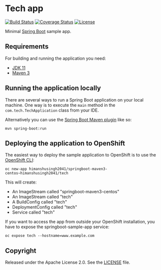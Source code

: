 # Tech app

[![Build Status](https://api.travis-ci.org/himanshusingh2041/tech.svg?branch=master)](https://github.com/himanshusingh2041/tech)
[![Coverage Status](https://s3.amazonaws.com/assets.coveralls.io/badges/coveralls_100.svg)](https://coveralls.io/github/himanshusingh2041/tech?branch=main)
[![License](http://img.shields.io/:license-apache-blue.svg)](http://www.apache.org/licenses/LICENSE-2.0.html)

Minimal [Spring Boot](http://projects.spring.io/spring-boot/) sample app.

## Requirements

For building and running the application you need:

- [JDK 11](http://www.oracle.com/technetwork/java/javase/downloads/jdk8-downloads-2133151.html)
- [Maven 3](https://maven.apache.org)

## Running the application locally

There are several ways to run a Spring Boot application on your local machine. One way is to execute the `main` method in the `com.tech.TechApplication` class from your IDE.

Alternatively you can use the [Spring Boot Maven plugin](https://docs.spring.io/spring-boot/docs/current/reference/html/build-tool-plugins-maven-plugin.html) like so:

```shell
mvn spring-boot:run
```

## Deploying the application to OpenShift

The easiest way to deploy the sample application to OpenShift is to use the [OpenShift CLI](https://docs.openshift.org/latest/cli_reference/index.html):

```shell
oc new-app himanshusingh2041/springboot-maven3-centos~himanshusingh2041/tech
```

This will create:

* An ImageStream called "springboot-maven3-centos"
* An ImageStream called "tech"
* A BuildConfig called "tech"
* DeploymentConfig called "tech"
* Service called "tech"

If you want to access the app from outside your OpenShift installation, you have to expose the springboot-sample-app service:

```shell
oc expose tech --hostname=www.example.com
```

## Copyright

Released under the Apache License 2.0. See the [LICENSE](https://github.com/himanshusingh2041/tech/blob/master/LICENSE) file.
